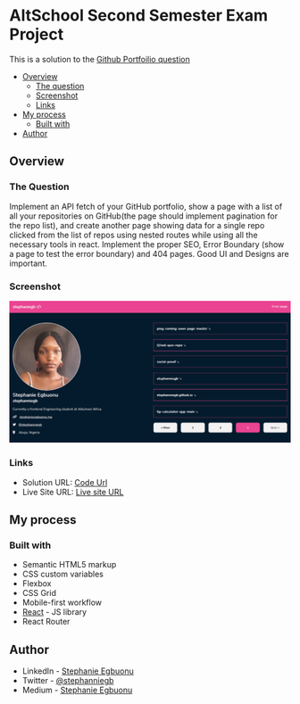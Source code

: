 # AltSchool Second Semester Exam Project

This is a solution to the [Github Portfoilio question](#)

- [Overview](#overview)
  - [The question](#the-question)
  - [Screenshot](#screenshot)
  - [Links](#links)
- [My process](#my-process)
  - [Built with](#built-with)
- [Author](#author)

## Overview

### The Question

Implement an API fetch of your GitHub portfolio, show a page with a list of all your repositories on GitHub(the page should implement pagination for the repo list), and create another page showing data for a single repo clicked from the list of repos using nested routes while using all the necessary tools in react. Implement the proper SEO, Error Boundary (show a page to test the error boundary) and 404 pages. Good UI and Designs are important. 

### Screenshot

![](./my-app/public/Screenshot%202022-11-02%20at%2017-25-10%20stephaniegb.png)
### Links

- Solution URL: [Code Url](https://github.com/stephanniegb/stephanniegb.github.io)
- Live Site URL: [Live site URL](https://stephaniegb-calc-app-1ff339.netlify.app/)


## My process

### Built with

- Semantic HTML5 markup
- CSS custom variables
- Flexbox
- CSS Grid
- Mobile-first workflow
- [React](https://reactjs.org/) - JS library
- React Router

## Author

- LinkedIn - [Stephanie Egbuonu](https://www.linkedin.com/in/stephanie-egbuonu-809aa120a/)
- Twitter - [@stephanniegb](https://www.twitter.com/stephanniegb)
- Medium - [Stephanie Egbuonu](https://medium.com/@stephanieegbuonu)

